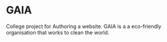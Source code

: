 # GAIA
College project for Authoring a website. GAIA is a a eco-friendly organisation that works to clean the world.
